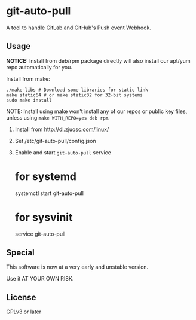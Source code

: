 # git-auto-pull

A tool to handle GitLab and GitHub's Push event Webhook.

## Usage

 __NOTICE:__ Install from deb/rpm package directly will also install our apt/yum repo automatically for you. 

Install from make:
    
    ./make-libs # Download some libraries for static link
    make static64 # or make static32 for 32-bit systems
    sudo make install
    
NOTE: Install using make won't install any of our repos or public key files, unless using ``make WITH_REPO=yes deb rpm``. 

1. Install from http://dl.zjuqsc.com/linux/
2. Set /etc/git-auto-pull/config.json
3. Enable and start ``git-auto-pull`` service
    
    # for systemd
    systemctl start git-auto-pull
    # for sysvinit
	service git-auto-pull
    

## Special
This software is now at a very early and unstable version. 

Use it AT YOUR OWN RISK. 

## License
GPLv3 or later

